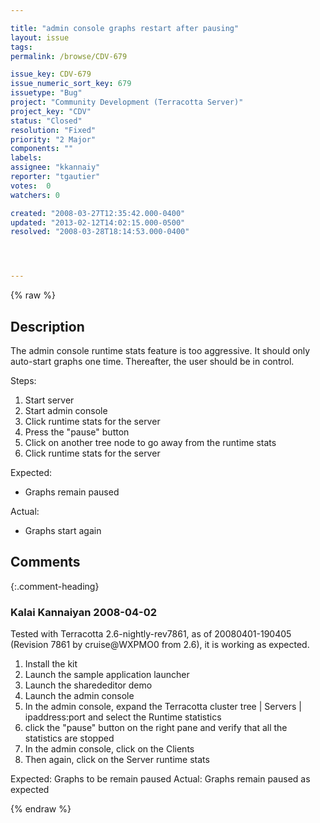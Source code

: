 ```yaml
---

title: "admin console graphs restart after pausing"
layout: issue
tags: 
permalink: /browse/CDV-679

issue_key: CDV-679
issue_numeric_sort_key: 679
issuetype: "Bug"
project: "Community Development (Terracotta Server)"
project_key: "CDV"
status: "Closed"
resolution: "Fixed"
priority: "2 Major"
components: ""
labels: 
assignee: "kkannaiy"
reporter: "tgautier"
votes:  0
watchers: 0

created: "2008-03-27T12:35:42.000-0400"
updated: "2013-02-12T14:02:15.000-0500"
resolved: "2008-03-28T18:14:53.000-0400"




---
```


{% raw %}

## Description

<div markdown="1" class="description">

The admin console runtime stats feature is too aggressive.  It should only auto-start graphs one time.  Thereafter, the user should be in control.

Steps:
1. Start server
2.  Start admin console
3.  Click runtime stats for the server
4.  Press the "pause" button
5.  Click on another tree node to go away from the runtime stats
6. Click runtime stats for the server

Expected:
- Graphs remain paused

Actual:
- Graphs start again

</div>

## Comments


{:.comment-heading}
### **Kalai Kannaiyan** <span class="date">2008-04-02</span>

<div markdown="1" class="comment">

Tested with Terracotta 2.6-nightly-rev7861, as of 20080401-190405 (Revision 7861 by cruise@WXPMO0 from 2.6), it is working as expected.

1. Install the kit
2. Launch the sample application launcher
3. Launch the sharededitor demo
4. Launch the admin console
5. In the admin console, expand the Terracotta cluster tree | Servers | ipaddress:port and select the Runtime statistics
6. click the "pause" button on the right pane and verify that all the statistics are stopped
7. In the admin console, click on the Clients 
8. Then again, click on the Server runtime stats

Expected: Graphs to be remain paused
Actual: Graphs remain paused as expected



</div>



{% endraw %}

